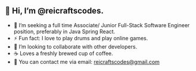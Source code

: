 ## 👋 Hi, I’m @reicraftscodes.

- 🌱 I’m seeking a full time Associate/ Junior Full-Stack Software Engineer position, preferably in Java Spring React. 
- ⚡ Fun fact: I love to play drums and play online games.
- 💞️ I’m looking to collaborate with other developers.
- ☕️ Loves a freshly brewed cup of coffee.
- 📧 You can contact me via email: reicraftscodes@gmail.com

<!---
reicraftscodes/reicraftscodes is a ✨ special ✨ repository because its `README.md` (this file) appears on your GitHub profile.
You can click the Preview link to take a look at your changes.
--->
